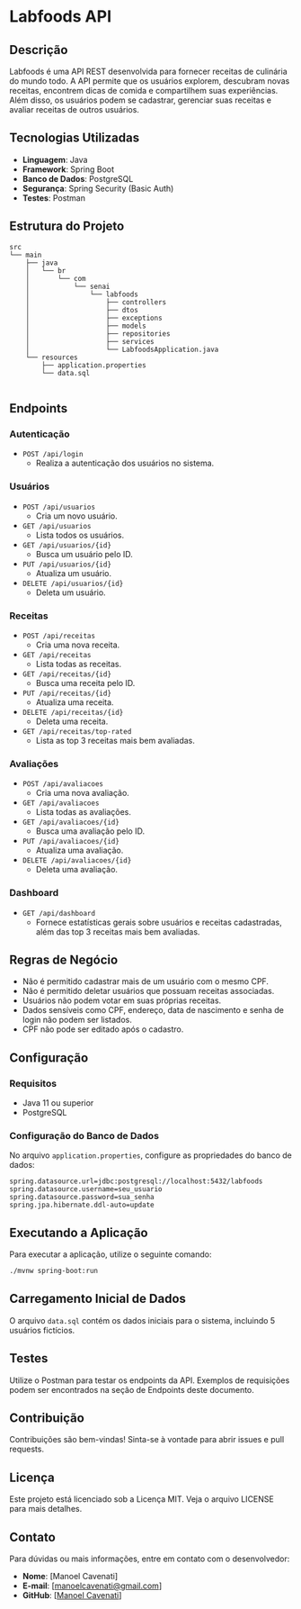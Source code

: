 # Labfoods API

## Descrição

Labfoods é uma API REST desenvolvida para fornecer receitas de culinária do mundo todo. A API permite que os usuários explorem, descubram novas receitas, encontrem dicas de comida e compartilhem suas experiências. Além disso, os usuários podem se cadastrar, gerenciar suas receitas e avaliar receitas de outros usuários.

## Tecnologias Utilizadas

- **Linguagem**: Java
- **Framework**: Spring Boot
- **Banco de Dados**: PostgreSQL
- **Segurança**: Spring Security (Basic Auth)
- **Testes**: Postman

## Estrutura do Projeto

```plaintext
src
└── main
    ├── java
    │   └── br
    │       └── com
    │           └── senai
    │               └── labfoods
    │                   ├── controllers
    │                   ├── dtos
    │                   ├── exceptions
    │                   ├── models
    │                   ├── repositories
    │                   ├── services
    │                   └── LabfoodsApplication.java
    └── resources
        ├── application.properties
        └── data.sql


```

## Endpoints

### Autenticação

- `POST /api/login`
  - Realiza a autenticação dos usuários no sistema.

### Usuários

- `POST /api/usuarios`
  - Cria um novo usuário.
- `GET /api/usuarios`
  - Lista todos os usuários.
- `GET /api/usuarios/{id}`
  - Busca um usuário pelo ID.
- `PUT /api/usuarios/{id}`
  - Atualiza um usuário.
- `DELETE /api/usuarios/{id}`
  - Deleta um usuário.

### Receitas

- `POST /api/receitas`
  - Cria uma nova receita.
- `GET /api/receitas`
  - Lista todas as receitas.
- `GET /api/receitas/{id}`
  - Busca uma receita pelo ID.
- `PUT /api/receitas/{id}`
  - Atualiza uma receita.
- `DELETE /api/receitas/{id}`
  - Deleta uma receita.
- `GET /api/receitas/top-rated`
  - Lista as top 3 receitas mais bem avaliadas.

### Avaliações

- `POST /api/avaliacoes`
  - Cria uma nova avaliação.
- `GET /api/avaliacoes`
  - Lista todas as avaliações.
- `GET /api/avaliacoes/{id}`
  - Busca uma avaliação pelo ID.
- `PUT /api/avaliacoes/{id}`
  - Atualiza uma avaliação.
- `DELETE /api/avaliacoes/{id}`
  - Deleta uma avaliação.

### Dashboard

- `GET /api/dashboard`
  - Fornece estatísticas gerais sobre usuários e receitas cadastradas, além das top 3 receitas mais bem avaliadas.

## Regras de Negócio

- Não é permitido cadastrar mais de um usuário com o mesmo CPF.
- Não é permitido deletar usuários que possuam receitas associadas.
- Usuários não podem votar em suas próprias receitas.
- Dados sensíveis como CPF, endereço, data de nascimento e senha de login não podem ser listados.
- CPF não pode ser editado após o cadastro.

## Configuração

### Requisitos

- Java 11 ou superior
- PostgreSQL

### Configuração do Banco de Dados

No arquivo `application.properties`, configure as propriedades do banco de dados:

```properties
spring.datasource.url=jdbc:postgresql://localhost:5432/labfoods
spring.datasource.username=seu_usuario
spring.datasource.password=sua_senha
spring.jpa.hibernate.ddl-auto=update

```

## Executando a Aplicação

Para executar a aplicação, utilize o seguinte comando:

```bash
./mvnw spring-boot:run

```

## Carregamento Inicial de Dados

O arquivo `data.sql` contém os dados iniciais para o sistema, incluindo 5 usuários fictícios.

## Testes

Utilize o Postman para testar os endpoints da API. Exemplos de requisições podem ser encontrados na seção de Endpoints deste documento.

## Contribuição

Contribuições são bem-vindas! Sinta-se à vontade para abrir issues e pull requests.

## Licença

Este projeto está licenciado sob a Licença MIT. Veja o arquivo LICENSE para mais detalhes.

## Contato

Para dúvidas ou mais informações, entre em contato com o desenvolvedor:

- **Nome**: [Manoel Cavenati]
- **E-mail**: [manoelcavenati@gmail.com]
- **GitHub**: [[Manoel Cavenati](https://github.com/ManoelCavenati)]
